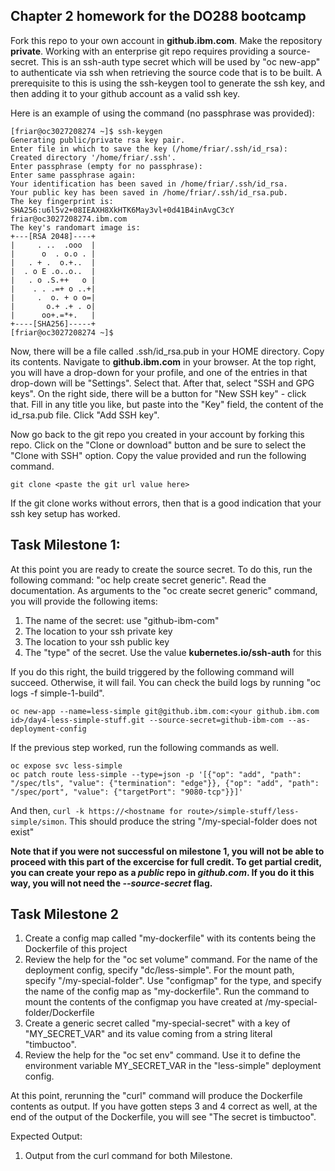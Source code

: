 ##  Chapter 2 homework for the DO288 bootcamp

Fork this repo to your own account in **github.ibm.com**. Make the repository **private**. Working with an enterprise git repo requires 
providing a source-secret. This is an ssh-auth type secret which will be used by "oc new-app" to authenticate via ssh when retrieving 
the source code that is to be built. A prerequisite to this is using the ssh-keygen tool to generate the ssh key, and then adding it to 
your github account as a valid ssh key.

Here is an example of using the command (no passphrase was provided):

```
[friar@oc3027208274 ~]$ ssh-keygen
Generating public/private rsa key pair.
Enter file in which to save the key (/home/friar/.ssh/id_rsa): 
Created directory '/home/friar/.ssh'.
Enter passphrase (empty for no passphrase): 
Enter same passphrase again: 
Your identification has been saved in /home/friar/.ssh/id_rsa.
Your public key has been saved in /home/friar/.ssh/id_rsa.pub.
The key fingerprint is:
SHA256:u6l5v2+08IEAXH8XkHTK6May3vl+0d41B4inAvgC3cY friar@oc3027208274.ibm.com
The key's randomart image is:
+---[RSA 2048]----+
|     . ..  .ooo  |
|      o  . o.o . |
|   . + .  o.+..  |
|  . o E .o..o..  |
|   . o .S.++   o |
|    . . .=+ o ..+|
|     .  o. + o o=|
|       o.+ .+ . o|
|      oo+.=*+.   |
+----[SHA256]-----+
[friar@oc3027208274 ~]$
```
Now, there will be a file called .ssh/id_rsa.pub in your HOME directory. Copy its contents. Navigate to **github.ibm.com** in your browser. At
the top right, you will have a drop-down for your profile, and one of the entries in that drop-down will be "Settings". Select that. After that,
select "SSH and GPG keys". On the right side, there will be a button for "New SSH key" - click that. Fill in any title you like, but paste into
the "Key" field, the content of the id_rsa.pub file. Click "Add SSH key".

Now go back to the git repo you created in your account by forking this repo. Click on the "Clone or download" button and be sure to select the
"Clone with SSH" option. Copy the value provided and run the following command.

```
git clone <paste the git url value here>
```

If the git clone works without errors, then that is a good indication that your ssh key setup has worked.

## Task Milestone 1:
At this point you are ready to create the source secret. To do this, run the following command: "oc help create secret generic". Read the 
documentation. As arguments to the "oc create secret generic" command, you will provide the following items:

1.  The name of the secret: use "github-ibm-com"
2.  The location to your ssh private key
3.  The location to your ssh public key
4.  The "type" of the secret. Use the value **kubernetes.io/ssh-auth** for this

If you do this right, the build triggered by the following command will succeed. Otherwise, it will fail. You can check the build logs by running "oc logs -f simple-1-build".

```
oc new-app --name=less-simple git@github.ibm.com:<your github.ibm.com id>/day4-less-simple-stuff.git --source-secret=github-ibm-com --as-deployment-config
```
If the previous step worked, run the following commands as well.

```
oc expose svc less-simple
oc patch route less-simple --type=json -p '[{"op": "add", "path": "/spec/tls", "value": {"termination": "edge"}}, {"op": "add", "path": "/spec/port", "value": {"targetPort": "9080-tcp"}}]'
```

And then, `curl -k https://<hostname for route>/simple-stuff/less-simple/simon`. This should produce the string "/my-special-folder does not exist"

**Note that if you were not successful on milestone 1, you will not be able to proceed with this part of the excercise for full credit. To get partial 
credit, you can create your repo as a _public_ repo in _github.com_. If you do it this way, you will not need the _--source-secret_ flag.**

## Task Milestone 2

1. Create a config map called "my-dockerfile" with its contents being the Dockerfile of this project
2. Review the help for the "oc set volume" command. For the name of the deployment config, specify "dc/less-simple". For the mount path, specify "/my-special-folder".
Use "configmap" for the type, and specify the name of the config map as "my-dockerfile". Run the command to mount the contents of the configmap you have created
at /my-special-folder/Dockerfile
3. Create a generic secret called "my-special-secret" with a key of "MY_SECRET_VAR" and its value coming from a string literal "timbuctoo".
4. Review the help for the "oc set env" command. Use it to define the environment variable MY_SECRET_VAR in the "less-simple" deployment config.

At this point, rerunning the "curl" command will produce the Dockerfile contents as output. If you have gotten steps 3 and 4 correct as well, at the end of the
output of the Dockerfile, you will see "The secret is timbuctoo".


Expected Output:
1. Output from the curl command for both Milestone.
